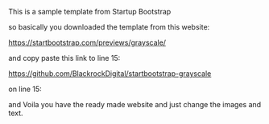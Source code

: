 This is a sample template from Startup Bootstrap

so basically you downloaded the template from this website:

https://startbootstrap.com/previews/grayscale/


and copy paste this link to line 15: 

https://github.com/BlackrockDigital/startbootstrap-grayscale

on line 15:

<link href="https://blackrockdigital.github.io/startbootstrap-grayscale/css/grayscale.min.css" rel="stylesheet">

and Voila you have the ready made website and just change the images and text.